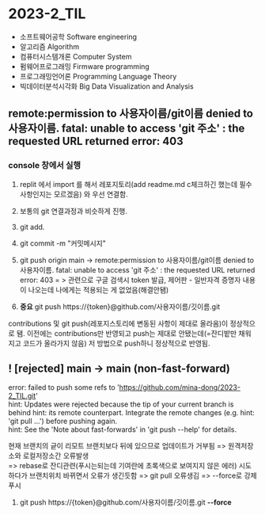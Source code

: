 # 2023-2_TIL


* 소프트웨어공학 Software engineering
* 알고리즘 Algorithm
* 컴퓨터시스템개론 Computer System 
* 펌웨어프로그래밍 Firmware programming
* 프로그래밍언어론 Programming Language Theory
* 빅데이터분석시각화 Big Data Visualization and Analysis



## remote:permission to 사용자이름/git이름 denied to 사용자이름. fatal: unable to access 'git 주소' : the requested URL returned error: 403

 ### console 창에서 실행
 
1. replit 에서 import 를 해서 레포지토리(add readme.md c체크하긴 했는데 필수 사항인지는 모르겠음) 와 우선 연결함.
2. 보통의 git 연결과정과 비슷하게 진행.
3. git add.
4. git commit -m "커밋메시지"
5. git push origin main -> remote:permission to 사용자이름/git이름 denied to 사용자이름. fatal: unable to access 'git 주소' : the requested URL returned error: 403
   = > 관련으로 구글 검색시 token 발급, 제어판 - 일반자격 증명자 내용이 나오는데 나에게는 적용되는 게 없었음(해결안됌)

6. **중요** git push https://{token}@github.com/사용자이름/깃이름.git

contributions 및 git push(레포지스토리에 변동된 사항이 제대로 올라옴)이 정상적으로 됌.
이전에는 contributions만 반영되고 push는 제대로 안됐는데(=잔디밭만 채워지고 코드가 올라가지 않음)
저 방법으로 push하니 정상적으로 반영됨.


##  ! [rejected]        main -> main (non-fast-forward)
error: failed to push some refs to 'https://github.com/mina-dong/2023-2_TIL.git'  
hint: Updates were rejected because the tip of your current branch is behind
hint: its remote counterpart. 
 Integrate the remote changes (e.g.
hint: 'git pull ...') before pushing again.  
hint: See the 'Note about fast-forwards' in 'git push --help' for details.

현재 브랜치의 긑이 리모트 브랜치보다 뒤에 있으므로 업데이트가 거부됨 
=> 원격저장소와 로컬저장소간 오류발생  
=> rebase로 잔디관련(푸시는되는데 기여란에 초록색으로 보여지지 않은 에러) 시도하다가 브랜치위치 바뀌면서 오류가 생긴듯함
=> git pull 오류생김
=> --force로 강제 푸시

1. git push https://{token}@github.com/사용자이름/깃이름.git **--force**

